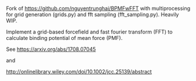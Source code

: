 Fork of https://github.com/nguyentrunghai/BPMFwFFT with multiprocessing for grid generation (grids.py) and fft sampling (fft_sampling.py).  Heavily WIP.  

Implement a grid-based forcefield and fast fourier transform (FFT) to calculate binding potential of mean force (PMF).

See https://arxiv.org/abs/1708.07045

and

http://onlinelibrary.wiley.com/doi/10.1002/jcc.25139/abstract

